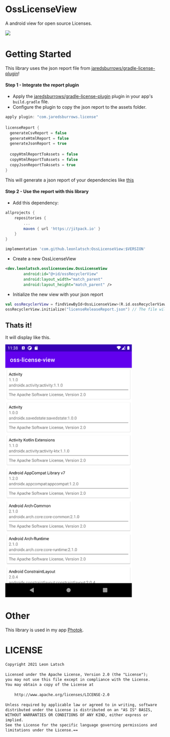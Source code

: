 # OssLicenseView
A android view for open source Licenses.

[![](https://jitpack.io/v/leonlatsch/OssLicenseView.svg)](https://jitpack.io/#leonlatsch/OssLicenseView)


# Getting Started

This library uses the json report file from [jaredsburrows/gradle-license-plugin](https://github.com/jaredsburrows/gradle-license-plugin)!

#### Step 1 - Integrate the report plugin

- Apply the [jaredsburrows/gradle-license-plugin](https://github.com/jaredsburrows/gradle-license-plugin) plugin in your app's `build.gradle` file.
- Configure the plugin to copy the json report to the assets folder.
  
```gradle
apply plugin: "com.jaredsburrows.license"

licenseReport {
  generateCsvReport = false
  generateHtmlReport = false
  generateJsonReport = true
  
  copyHtmlReportToAssets = false
  copyHtmlReportToAssets = false
  copyJsonReportToAssets = true
}
```
This will generate a json report of your dependencies like [this](app/src/main/assets/licenseReleaseReport.json)

#### Step 2 - Use the report with this library

- Add this dependency:
```gradle
allprojects {
    repositories {
        ...
        maven { url 'https://jitpack.io' }
    }
}
```
```gradle
implementation 'com.github.leonlatsch:OssLicenseView:$VERSION'
```

- Create a new OssLicenseView
```xml
<dev.leonlatsch.osslicenseview.OssLicenseView
        android:id="@+id/ossRecyclerView"
        android:layout_width="match_parent"
        android:layout_height="match_parent" />
```

- Initialize the new view with your json report
```kotlin
val ossRecyclerView = findViewById<OssLicenseView>(R.id.ossRecyclerView)
ossRecyclerView.initialize("licenseReleaseReport.json") // The file will most likely be named like that, if you don't change it.
```

## Thats it!
It will display like this.

<img src="meta/screenshot.png" width="400px"/>

# Other

This library is used in my app [Photok](https://github.com/leonlatsch/Photok).

LICENSE
=======
    Copyright 2021 Leon Latsch

    Licensed under the Apache License, Version 2.0 (the "License");
    you may not use this file except in compliance with the License.
    You may obtain a copy of the License at

        http://www.apache.org/licenses/LICENSE-2.0

    Unless required by applicable law or agreed to in writing, software
    distributed under the License is distributed on an "AS IS" BASIS,
    WITHOUT WARRANTIES OR CONDITIONS OF ANY KIND, either express or implied.
    See the License for the specific language governing permissions and
    limitations under the License.==
